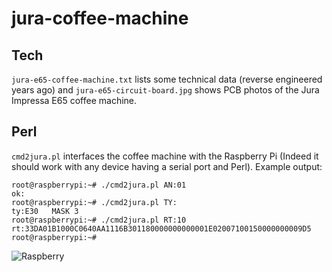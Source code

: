 # jura-coffee-machine

## Tech
`jura-e65-coffee-machine.txt` lists some technical data (reverse engineered years ago) and `jura-e65-circuit-board.jpg` shows PCB photos of the Jura Impressa E65 coffee machine.

## Perl
`cmd2jura.pl` interfaces the coffee machine with the Raspberry Pi (Indeed it should work with any device having a serial port and Perl). Example output:

```
root@raspberrypi:~# ./cmd2jura.pl AN:01
ok:
root@raspberrypi:~# ./cmd2jura.pl TY:
ty:E30   MASK 3
root@raspberrypi:~# ./cmd2jura.pl RT:10
rt:33DA01B1000C0640AA1116B301180000000000001E02007100150000000009D5
root@raspberrypi:~# 
```

![Raspberry](https://github.com/hn/jura-coffee-machine/blob/master/jura-e65-raspberry-interface.jpg "Raspberry Pi connection 9600-8N1")

